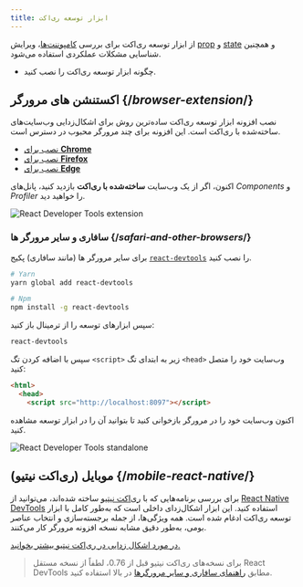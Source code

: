 ```yaml
---
title: ابزار توسعه ری‌اکت
---
```


<Intro>

از ابزار توسعه ری‌اکت برای بررسی [کامپوننت‌ها](/learn/your-first-component)، ویرایش [prop](/learn/passing-props-to-a-component) و [state](/learn/state-a-components-memory) و همچنین شناسایی مشکلات عملکردی استفاده می‌شود.  

</Intro>

<YouWillLearn>

* چگونه ابزار توسعه ری‌اکت را نصب کنید.

</YouWillLearn>

## اکستنشن های مرورگر {/*browser-extension*/}

نصب افزونه ابزار توسعه ری‌اکت ساده‌ترین روش برای اشکال‌زدایی وب‌سایت‌های ساخته‌شده با ری‌اکت است. این افزونه برای چند مرورگر محبوب در دسترس است.

* [نصب برای **Chrome**](https://chrome.google.com/webstore/detail/react-developer-tools/fmkadmapgofadopljbjfkapdkoienihi?hl=en)
* [نصب برای **Firefox**](https://addons.mozilla.org/en-US/firefox/addon/react-devtools/)
* [نصب برای **Edge**](https://microsoftedge.microsoft.com/addons/detail/react-developer-tools/gpphkfbcpidddadnkolkpfckpihlkkil)

اکنون، اگر از یک وب‌سایت **ساخته‌شده با ری‌اکت** بازدید کنید، پانل‌های _Components_ و _Profiler_ را خواهید دید.

![React Developer Tools extension](/images/docs/react-devtools-extension.png)

### سافاری و سایر مرورگر ها {/*safari-and-other-browsers*/}
برای سایر مرورگر ها (مانند سافاری) پکیج [`react-devtools`](https://www.npmjs.com/package/react-devtools) را نصب کنید.
```bash
# Yarn
yarn global add react-devtools

# Npm
npm install -g react-devtools
```

سپس ابزارهای توسعه را از ترمینال باز کنید:
```bash
react-devtools
```

سپس با اضافه کردن تگ `<script>` زیر به ابتدای تگ `<head>` وب‌سایت خود را متصل کنید:
```html {3}
<html>
  <head>
    <script src="http://localhost:8097"></script>
```

اکنون وب‌سایت خود را در مرورگر بازخوانی کنید تا بتوانید آن را در ابزار توسعه مشاهده کنید.

![React Developer Tools standalone](/images/docs/react-devtools-standalone.png)

## موبایل (ری‌اکت نیتیو) {/*mobile-react-native*/}

برای بررسی برنامه‌هایی که با [ری‌اکت نیتیو](https://reactnative.dev/) ساخته شده‌اند، می‌توانید از [React Native DevTools](https://reactnative.dev/docs/react-native-devtools) استفاده کنید. این ابزار اشکال‌زدای داخلی است که به‌طور کامل با ابزار توسعه ری‌اکت ادغام شده است. همه ویژگی‌ها، از جمله برجسته‌سازی و انتخاب عناصر بومی، به‌طور دقیق مشابه نسخه افزونه مرورگر کار می‌کنند.

[در مورد اشکال زدایی در ری‌اکت نیتیو بیشتر بخوانید.](https://reactnative.dev/docs/debugging)

> برای نسخه‌های ری‌اکت نیتیو قبل از 0.76، لطفاً از نسخه مستقل React DevTools مطابق [راهنمای سافاری و سایر مرورگرها](#safari-and-other-browsers) در بالا استفاده کنید.